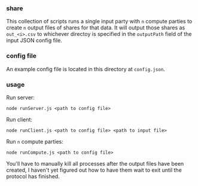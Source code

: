 ### share 

This collection of scripts runs a single input party with `n`
compute parties to create `n` output files of shares for that
data. It will output those shares as `out_<i>.csv` to whichever
directoy is specified in the `outputPath` field of the input JSON
config file. 

### config file

An example config file is located in this directory at `config.json`. 

### usage

Run server:
```shell script
node runServer.js <path to config file>
```

Run client:
```shell script
node runClient.js <path to config file> <path to input file>
```

Run `n` compute parties:
```shell script
node runCompute.js <path to config file>
```

You'll have to manually kill all processes after the output files have
been created, I haven't yet figured out how to have them wait to exit until
the protocol has finished.